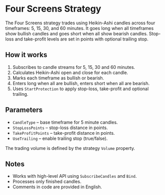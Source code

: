 # Four Screens Strategy

The Four Screens strategy trades using Heikin-Ashi candles across four timeframes: 5, 15, 30, and 60 minutes.
It goes long when all timeframes show bullish candles and goes short when all show bearish candles.
Stop-loss and take-profit levels are set in points with optional trailing stop.

## How it works
1. Subscribes to candle streams for 5, 15, 30 and 60 minutes.
2. Calculates Heikin-Ashi open and close for each candle.
3. Marks each timeframe as bullish or bearish.
4. Enters long when all are bullish, enters short when all are bearish.
5. Uses `StartProtection` to apply stop-loss, take-profit and optional trailing.

## Parameters
- `CandleType` – base timeframe for 5 minute candles.
- `StopLossPoints` – stop-loss distance in points.
- `TakeProfitPoints` – take-profit distance in points.
- `UseTrailing` – enable trailing stop (true/false).

The trading volume is defined by the strategy `Volume` property.

## Notes
- Works with high-level API using `SubscribeCandles` and `Bind`.
- Processes only finished candles.
- Comments in code are provided in English.
